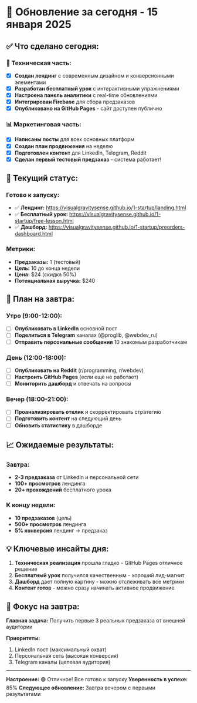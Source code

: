 # 📅 Обновление за сегодня - 15 января 2025

## ✅ Что сделано сегодня:

### 🚀 Техническая часть:
- [x] **Создан лендинг** с современным дизайном и конверсионными элементами
- [x] **Разработан бесплатный урок** с интерактивными упражнениями
- [x] **Настроена панель аналитики** с real-time обновлениями
- [x] **Интегрирован Firebase** для сбора предзаказов
- [x] **Опубликовано на GitHub Pages** - сайт доступен публично

### 📊 Маркетинговая часть:
- [x] **Написаны посты** для всех основных платформ
- [x] **Создан план продвижения** на неделю
- [x] **Подготовлен контент** для LinkedIn, Telegram, Reddit
- [x] **Сделан первый тестовый предзаказ** - система работает!

## 🎯 Текущий статус:

### Готово к запуску:
- ✅ **Лендинг:** https://visualgravitysense.github.io/1-startup/landing.html
- ✅ **Бесплатный урок:** https://visualgravitysense.github.io/1-startup/free-lesson.html
- ✅ **Дашборд:** https://visualgravitysense.github.io/1-startup/preorders-dashboard.html

### Метрики:
- **Предзаказы:** 1 (тестовый)
- **Цель:** 10 до конца недели
- **Цена:** $24 (скидка 50%)
- **Потенциальная выручка:** $240

## 🚀 План на завтра:

### Утро (9:00-12:00):
- [ ] **Опубликовать в LinkedIn** основной пост
- [ ] **Поделиться в Telegram** каналах (@proglib, @webdev_ru)
- [ ] **Отправить персональные сообщения** 10 знакомым разработчикам

### День (12:00-18:00):
- [ ] **Опубликовать на Reddit** (r/programming, r/webdev)
- [ ] **Настроить GitHub Pages** (если еще не работает)
- [ ] **Мониторить дашборд** и отвечать на вопросы

### Вечер (18:00-21:00):
- [ ] **Проанализировать отклик** и скорректировать стратегию
- [ ] **Подготовить контент** на следующий день
- [ ] **Обновить статистику** в дашборде

## 📈 Ожидаемые результаты:

### Завтра:
- **2-3 предзаказа** от LinkedIn и персональной сети
- **100+ просмотров** лендинга
- **20+ прохождений** бесплатного урока

### К концу недели:
- **10 предзаказов** (цель)
- **500+ просмотров** лендинга
- **5% конверсия** лендинг → предзаказ

## 💡 Ключевые инсайты дня:

1. **Техническая реализация** прошла гладко - GitHub Pages отличное решение
2. **Бесплатный урок** получился качественным - хороший лид-магнит
3. **Дашборд** дает полную картину - можно отслеживать все метрики
4. **Контент готов** - можно сразу начинать активное продвижение

## 🎯 Фокус на завтра:

**Главная задача:** Получить первые 3 реальных предзаказа от внешней аудитории

**Приоритеты:**
1. LinkedIn пост (максимальный охват)
2. Персональная сеть (высокая конверсия)
3. Telegram каналы (целевая аудитория)

---

**Настроение:** 🟢 Отличное! Все готово к запуску
**Уверенность в успехе:** 85%
**Следующее обновление:** Завтра вечером с первыми результатами 